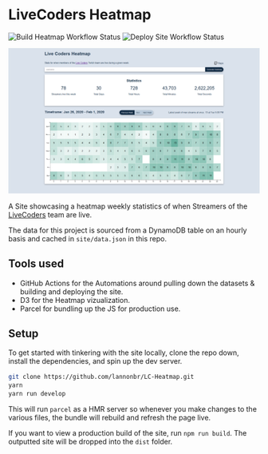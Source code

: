 # LiveCoders Heatmap

![Build Heatmap Workflow Status](https://github.com/lannonbr/LC-Heatmap/workflows/Build%20Heatmap/badge.svg)
![Deploy Site Workflow Status](https://github.com/lannonbr/LC-Heatmap/workflows/Deploy%20Site/badge.svg)

![Screenshot of Heatmap Webpage](./HeatmapScreenshot.png)

A Site showcasing a heatmap weekly statistics of when Streamers of the [LiveCoders](https://livecoders.dev) team are live.

The data for this project is sourced from a DynamoDB table on an hourly basis and cached in `site/data.json` in this repo.

## Tools used

- GitHub Actions for the Automations around pulling down the datasets & building and deploying the site.
- D3 for the Heatmap vizualization.
- Parcel for bundling up the JS for production use.

## Setup

To get started with tinkering with the site locally, clone the repo down, install the dependencies, and spin up the dev server.

```sh
git clone https://github.com/lannonbr/LC-Heatmap.git
yarn
yarn run develop
```

This will run `parcel` as a HMR server so whenever you make changes to the various files, the bundle will rebuild and refresh the page live.

If you want to view a production build of the site, run `npm run build`. The outputted site will be dropped into the `dist` folder.
